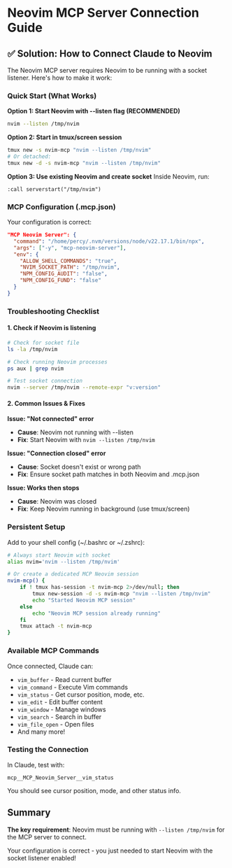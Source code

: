 # Neovim MCP Server Connection Guide

## ✅ Solution: How to Connect Claude to Neovim

The Neovim MCP server requires Neovim to be running with a socket listener. Here's how to make it work:

### Quick Start (What Works)

**Option 1: Start Neovim with --listen flag (RECOMMENDED)**
```bash
nvim --listen /tmp/nvim
```

**Option 2: Start in tmux/screen session**
```bash
tmux new -s nvim-mcp "nvim --listen /tmp/nvim"
# Or detached:
tmux new -d -s nvim-mcp "nvim --listen /tmp/nvim"
```

**Option 3: Use existing Neovim and create socket**
Inside Neovim, run:
```vim
:call serverstart("/tmp/nvim")
```

### MCP Configuration (.mcp.json)

Your configuration is correct:
```json
"MCP Neovim Server": {
  "command": "/home/percy/.nvm/versions/node/v22.17.1/bin/npx",
  "args": ["-y", "mcp-neovim-server"],
  "env": {
    "ALLOW_SHELL_COMMANDS": "true",
    "NVIM_SOCKET_PATH": "/tmp/nvim",
    "NPM_CONFIG_AUDIT": "false",
    "NPM_CONFIG_FUND": "false"
  }
}
```

### Troubleshooting Checklist

#### 1. Check if Neovim is listening
```bash
# Check for socket file
ls -la /tmp/nvim

# Check running Neovim processes
ps aux | grep nvim

# Test socket connection
nvim --server /tmp/nvim --remote-expr "v:version"
```

#### 2. Common Issues & Fixes

**Issue: "Not connected" error**
- **Cause**: Neovim not running with --listen
- **Fix**: Start Neovim with `nvim --listen /tmp/nvim`

**Issue: "Connection closed" error**
- **Cause**: Socket doesn't exist or wrong path
- **Fix**: Ensure socket path matches in both Neovim and .mcp.json

**Issue: Works then stops**
- **Cause**: Neovim was closed
- **Fix**: Keep Neovim running in background (use tmux/screen)

### Persistent Setup

Add to your shell config (~/.bashrc or ~/.zshrc):
```bash
# Always start Neovim with socket
alias nvim='nvim --listen /tmp/nvim'

# Or create a dedicated MCP Neovim session
nvim-mcp() {
    if ! tmux has-session -t nvim-mcp 2>/dev/null; then
        tmux new-session -d -s nvim-mcp "nvim --listen /tmp/nvim"
        echo "Started Neovim MCP session"
    else
        echo "Neovim MCP session already running"
    fi
    tmux attach -t nvim-mcp
}
```

### Available MCP Commands

Once connected, Claude can:
- `vim_buffer` - Read current buffer
- `vim_command` - Execute Vim commands
- `vim_status` - Get cursor position, mode, etc.
- `vim_edit` - Edit buffer content
- `vim_window` - Manage windows
- `vim_search` - Search in buffer
- `vim_file_open` - Open files
- And many more!

### Testing the Connection

In Claude, test with:
```
mcp__MCP_Neovim_Server__vim_status
```

You should see cursor position, mode, and other status info.

## Summary

**The key requirement**: Neovim must be running with `--listen /tmp/nvim` for the MCP server to connect.

Your configuration is correct - you just needed to start Neovim with the socket listener enabled!